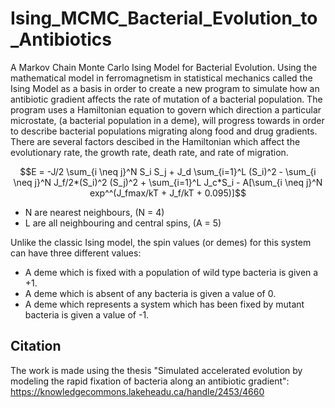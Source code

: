 # Ising_MCMC_Bacterial_Evolution_to_Antibiotics
A Markov Chain Monte Carlo Ising Model for Bacterial Evolution. Using the mathematical model in ferromagnetism in statistical mechanics called the Ising Model as a basis 
in order to create a new program to simulate how an antibiotic gradient affects the rate of mutation of a bacterial population.
The program uses a Hamiltonian equation to govern which direction a particular microstate, (a bacterial population in a deme), will progress towards 
in order to describe bacterial populations migrating along food and drug gradients.  There are several factors descibed in the Hamiltonian which affect the evolutionary 
rate, the growth rate, death rate, and rate of migration.

```math
E = -J/2 \sum_{i \neq j}^N S_i S_j + J_d \sum_{i=1}^L (S_i)^2 - \sum_{i \neq j}^N J_f/2*(S_i)^2 (S_j)^2 + \sum_{i=1}^L J_c*S_i 
- A[\sum_{i \neq j}^N exp^^(J_fmax/kT + J_f/kT + 0.095)]
```
- N are nearest neighbours, (N = 4)
- L are all neighbouring and central spins, (A = 5)

Unlike the classic Ising model, the spin values (or demes) for this system can have three different values:
- A deme which is fixed with a population of wild type bacteria is given a +1. 
- A deme which is absent of any bacteria is given a value of 0. 
- A deme which represents a system which has been fixed by mutant bacteria is given a value of -1.

## Citation
The work is made using the thesis "Simulated accelerated evolution by modeling the rapid fixation of bacteria along an antibiotic gradient":
https://knowledgecommons.lakeheadu.ca/handle/2453/4660
